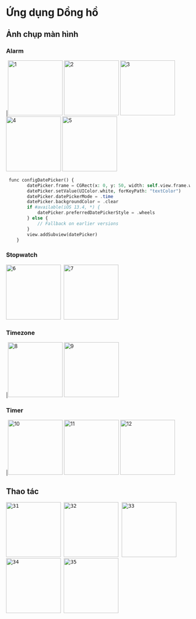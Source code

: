 
# Ứng dụng Dồng hồ 

## Ảnh chụp màn hình

### Alarm
|<img src=https://user-images.githubusercontent.com/105619244/197386114-d1f952ea-6658-4c40-8540-c5e5d0f42174.png alt=1 width="150" /> 
<img src=https://user-images.githubusercontent.com/105619244/197386116-bace87f2-2621-4bb8-a52a-6bef384b5b17.png alt=2 width="150" /> 
<img src=https://user-images.githubusercontent.com/105619244/197386118-2a5ccc75-13c1-4e08-ba01-39538df7882b.png alt=3 width="150" /> 
<img src=https://user-images.githubusercontent.com/105619244/197386119-3a5c7934-89db-4b6b-8c75-9323db078074.png alt=4 width="150" />
<img src=https://user-images.githubusercontent.com/105619244/197386121-b667fd7d-5d34-4977-92e8-8ea4c32528b5.png alt=5 width="150" />
```php
 func configDatePicker() {
        datePicker.frame = CGRect(x: 0, y: 50, width: self.view.frame.width, height: 200)
        datePicker.setValue(UIColor.white, forKeyPath: "textColor")
        datePicker.datePickerMode = .time
        datePicker.backgroundColor = .clear
        if #available(iOS 13.4, *) {
            datePicker.preferredDatePickerStyle = .wheels
        } else {
            // Fallback on earlier versions
        }
        view.addSubview(datePicker)
    }
 ```
### Stopwatch
<kbd><img src=https://user-images.githubusercontent.com/105619244/197386131-bdf36584-a3a7-4bc8-a0a0-3fa048af3eb7.png alt=6 width="150" /> 
<img src=https://user-images.githubusercontent.com/105619244/197386133-ce33093d-70d6-4d03-bdde-5ee929498574.png alt=7 width="150" /><kbd>
### Timezone
|<img src=https://user-images.githubusercontent.com/105619244/197386135-c06b1eeb-ec40-4bce-a5c1-c50edd82648d.png alt=8 width="150" />
<img src=https://user-images.githubusercontent.com/105619244/197386136-e14b5493-d53d-4e99-958d-2c11dfda2c43.png alt=9 width="150" /> 
### Timer
|<img src=https://user-images.githubusercontent.com/105619244/197386156-9c0d70c3-76fc-49d2-9c47-cdc7f54d20e0.png alt=10 width="150" />
<img src=https://user-images.githubusercontent.com/105619244/197386157-417b02db-7e1e-492e-8079-3ed5b0b22156.png alt=11 width="150" />
<img src=https://user-images.githubusercontent.com/105619244/197386159-e3a86206-1d76-4408-9194-b4438376e0ce.png alt=12 width="150" /> 

## Thao tác

<kbd><img src=https://user-images.githubusercontent.com/105619244/198434020-b55542dc-5644-4126-8df9-5cebaeb33e36.gif alt=31 width="150" /> 
<img src=https://user-images.githubusercontent.com/105619244/198434124-3a0d0f24-ccc0-4711-85d3-85366da75ffd.gif alt=32 width="150" /> 
<img src=https://user-images.githubusercontent.com/105619244/198434132-82f3b151-67cc-47bf-88de-c6e1cd9fd885.gif alt=33 width="150" /> 
<img src=https://user-images.githubusercontent.com/105619244/198434138-1a4f0413-b646-4f4c-aaf6-7dccec3230c6.gif alt=34 width="150" /> 
<img src=https://user-images.githubusercontent.com/105619244/198434144-6eb8d85c-6824-43af-a6f4-de1e9b920cb6.gif alt=35 width="150" /><kbd>




